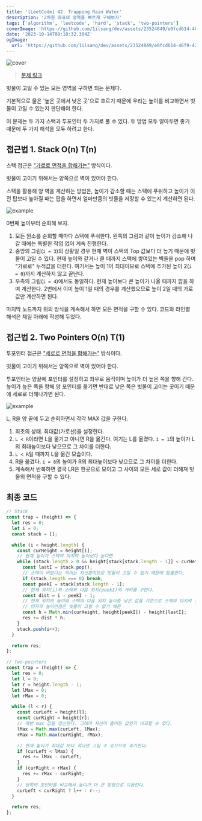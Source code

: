```yaml
---
title: '[LeetCode] 42. Trapping Rain Water'
description: '2차원 좌표의 영역을 빠르게 구해보자'
tags: ['algorithm', 'leetcode', 'hard', 'stack', 'two-pointers']
coverImage: 'https://github.com/1ilsang/dev/assets/23524849/e0fcd614-46f9-4221-a284-570b9591a1b8'
date: '2023-10-14T08:10:32.304Z'
ogImage:
  url: 'https://github.com/1ilsang/dev/assets/23524849/e0fcd614-46f9-4221-a284-570b9591a1b8'
---
```


<img class="cover" alt="cover" src="https://github.com/1ilsang/dev/assets/23524849/59fc8404-8da9-451c-bf9b-36c33e60e97a" />

> [문제 링크](https://leetcode.com/problems/trapping-rain-water)

빗물이 고일 수 있는 모든 영역을 구하면 되는 문제다.

기본적으로 물은 '높은 곳에서 낮은 곳'으로 흐르기 때문에 우리는 높이를 비교하면서 빗물이 고일 수 있는지 판단해야 한다.

이 문제는 두 가지 스택과 투포인터 두 가지로 풀 수 있다. 두 방법 모두 알아두면 좋기 때문에 두 가지 해석을 모두 하려고 한다.

## 접근법 1. Stack O(n) T(n)

스택 접근은 <u>"가로로 면적을 합해가는"</u> 방식이다.

빗물이 고이기 위해서는 양쪽으로 벽이 있어야 한다.

스택을 활용해 양 벽을 계산하는 방법은, 높이가 감소할 때는 스택에 푸쉬하고 높이가 이전 탑보다 높아질 때는 팝을 하면서 얼마만큼의 빗물을 저장할 수 있는지 계산하면 된다.

![example](https://github.com/1ilsang/dev/assets/23524849/fbb24919-41e2-4ff7-9a66-876b590d0c79)

0번째 높이부터 순회해 보자.

1. 모든 원소를 순회할 때마다 스택에 푸쉬한다. 왼쪽의 그림과 같이 높이가 감소해 나갈 때에는 특별한 작업 없이 계속 진행한다.
2. 중앙의 그림(`i = 3`)의 상황일 경우 현재 벽이 스택의 Top 값보다 더 높기 때문에 빗물이 고일 수 있다. 현재 높이와 같거나 클 때까지 스택에 쌓여있는 벽들을 pop 하며 "가로로" 누적값을 더한다. 여기서는 높이 1이 최대이므로 스택에 추가된 높이 2(`i = 0`)까지 계산하지 않고 끝난다.
3. 우측의 그림(`i = 4`)에서도 동일하다. 현재 높이보다 큰 높이가 나올 때까지 팝을 하며 계산한다. 2번에서 이미 높이 1일 때의 경우를 계산했으므로 높이 2일 때의 가로 값만 계산하면 된다.

마지막 노드까지 위의 방식을 계속해서 하면 모든 면적을 구할 수 있다. 코드와 라인별 해석은 제일 아래에 작성해 두었다.

## 접근법 2. Two Pointers O(n) T(1)

투포인터 접근은 <u>"세로로 면적을 합해가는"</u> 방식이다.

빗물이 고이기 위해서는 양쪽으로 벽이 있어야 한다.

투포인터는 양끝에 포인터를 설정하고 좌우로 움직이며 높이가 더 높은 쪽을 향해 간다. 높이가 높은 쪽을 향해 양 포인터를 옮기면 반대로 낮은 쪽은 빗물이 고이는 곳이기 때문에 세로로 더해나가면 된다.

![example](https://github.com/1ilsang/dev/assets/23524849/57196d71-ccc4-480a-bef3-b9d34df762e2)

L, R을 양 끝에 두고 순회하면서 각각 MAX 값을 구한다.

1. 최초의 상태. 최대값(가로선)을 설정한다.
2. `L < R`이라면 L을 옮기고 아니면 R을 옮긴다. 여기는 L를 옮겼다. `i = 1`의 높이가 L의 최대높이보다 낮으므로 그 차이를 더한다.
3. `L < R`일 때까지 L을 옮긴 모습이다.
4. R을 옮겼다. `i = 8`의 높이가 R의 최대높이보다 낮으므로 그 차이를 더한다.
5. 계속해서 반복하면 결국 LR은 한곳으로 모이고 그 사이의 모든 세로 값이 더해져 빗물의 면적을 구할 수 있다.

## 최종 코드

```js
// Stack
const trap = (height) => {
  let res = 0;
  let i = 0;
  const stack = [];

  while (i < height.length) {
    const curHeight = height[i];
    // 현재 높이가 스택의 마지막 높이보다 높다면
    while (stack.length > 0 && height[stack[stack.length - 1]] < curHeight) {
      const lastI = stack.pop();
      // 스택이 비었다는 의미는 자신뿐이므로 빗물이 고일 수 없기 때문에 탈출한다.
      if (stack.length === 0) break;
      const peekI = stack[stack.length - 1];
      // 현재 위치(i)와 스택의 다음 위치(peekI)의 거리를 구한다.
      const dist = i - peekI - 1;
      // 현재 위치의 높이와 스택의 다음 위치 높이중 낮은 값을 기준으로 스택의 마지막 높이를 뺀다.
      // 마지막 높이만큼은 빗물이 고일 수 없기 때문
      const h = Math.min(curHeight, height[peekI]) - height[lastI];
      res += dist * h;
    }
    stack.push(i++);
  }

  return res;
};
```

```js
// Two-pointers
const trap = (height) => {
  let res = 0;
  let l = 0;
  let r = height.length - 1;
  let lMax = 0;
  let rMax = 0;

  while (l < r) {
    const curLeft = height[l];
    const curRight = height[r];
    // 매번 max 값을 갱신한다. 그래야 자신이 줄어든 값인지 비교할 수 있다.
    lMax = Math.max(curLeft, lMax);
    rMax = Math.max(curRight, rMax);

    // 현재 높이가 최대값 보다 적다면 고일 수 있으므로 추가한다.
    if (curLeft < lMax) {
      res += lMax - curLeft;
    }
    if (curRight < rMax) {
      res += rMax - curRight;
    }
    // 양쪽의 포인터를 비교해서 높이가 더 큰 방향으로 이동한다.
    curLeft < curRight ? l++ : r--;
  }

  return res;
};
```
